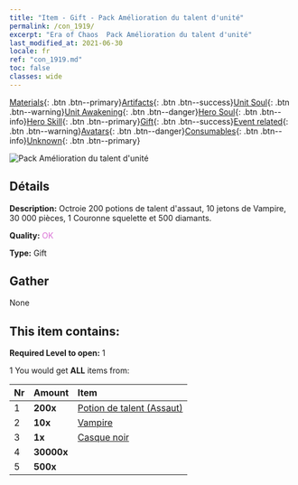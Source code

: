 ```yaml
---
title: "Item - Gift - Pack Amélioration du talent d'unité"
permalink: /con_1919/
excerpt: "Era of Chaos  Pack Amélioration du talent d'unité"
last_modified_at: 2021-06-30
locale: fr
ref: "con_1919.md"
toc: false
classes: wide
---
```

 [Materials](/ItemsFR/){: .btn .btn--primary}[Artifacts](/ItemsFR/Artifacts/){: .btn .btn--success}[Unit Soul](/ItemsFR/UnitSoul/){: .btn .btn--warning}[Unit Awakening](/ItemsFR/UnitAwakening/){: .btn .btn--danger}[Hero Soul](/ItemsFR/HeroSoul/){: .btn .btn--info}[Hero Skill](/ItemsFR/HeroSkill/){: .btn .btn--primary}[Gift](/ItemsFR/Gift/){: .btn .btn--success}[Event related](/ItemsFR/Events/){: .btn .btn--warning}[Avatars](/ItemsFR/Avatars/){: .btn .btn--danger}[Consumables](/ItemsFR/Consumables/){: .btn .btn--info}[Unknown](/ItemsFR/Unknown/){: .btn .btn--primary}

 ![Pack Amélioration du talent d'unité](/images/t/i_907542.png)

## Détails
 **Description:** Octroie 200 potions de talent d'assaut, 10 jetons de Vampire, 30 000 pièces, 1 Couronne squelette et 500 diamants.

 **Quality:** <span style="color: #DA70D6">OK</span>

 **Type:** Gift

## Gather

  None

## This item contains:

 **Required Level to open:** 1

 1 You would get **ALL** items  from:

  | Nr | Amount |     Item    |
  |:---|:-------|:------------|
  | 1 |  **200x** | [Potion de talent (Assaut)](/ItemsFR/con_788/) |  | 
  | 2 |  **10x** | [Vampire](/ItemsFR/unt_211/) |  | 
  | 3 |  **1x** | [Casque noir](/ItemsFR/art_123/) |  | 
  | 4 |  **30000x** | <i class="fas fa-coins"/> |  | 
  | 5 |  **500x** | <i class="fas fa-gem"/> |  | 
